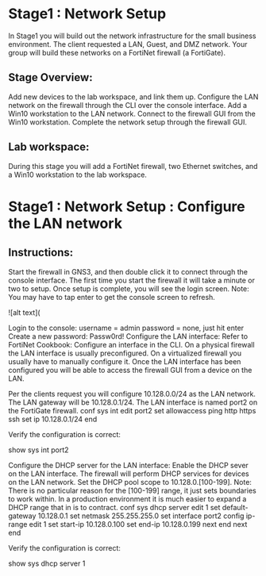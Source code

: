 # Stage1 : Network Setup
In Stage1 you will build out the network infrastructure for the small business environment.
The client requested a LAN, Guest, and DMZ network.
Your group will build these networks on a FortiNet firewall (a FortiGate).
## Stage Overview:
Add new devices to the lab workspace, and link them up.
Configure the LAN network on the firewall through the CLI over the console interface.
Add a Win10 workstation to the LAN network.
Connect to the firewall GUI from the Win10 workstation.
Complete the network setup through the firewall GUI.
## Lab workspace:
During this stage you will add a FortiNet firewall, two Ethernet switches, and a Win10 workstation to the lab workspace.

# Stage1 : Network Setup : Configure the LAN network

## Instructions:
Start the firewall in GNS3, and then double click it to connect through the console interface.
The first time you start the firewall it will take a minute or two to setup.
Once setup is complete, you will see the login screen.
Note: You may have to tap enter to get the console screen to refresh.

![alt text](

Login to the console:
  username = admin
  password = none, just hit enter
Create a new password:
  Passw0rd!
Configure the LAN interface:
Refer to FortiNet Cookbook: Configure an interface in the CLI.
On a physical firewall the LAN interface is usually preconfigured. On a virtualized firewall you usually have to manually configure it. Once the LAN interface has been configured you will be able to access the firewall GUI from a device on the LAN.

Per the clients request you will configure 10.128.0.0/24 as the LAN network.
The LAN gateway will be 10.128.0.1/24.
The LAN interface is named port2 on the FortiGate firewall.
  conf sys int
      edit port2
          set allowaccess ping http https ssh
          set ip 10.128.0.1/24
      end


Verify the configuration is correct:

  show sys int port2


Configure the DHCP server for the LAN interface:
Enable the DHCP sever on the LAN interface.
The firewall will perform DHCP services for devices on the LAN network.
Set the DHCP pool scope to 10.128.0.[100-199].
Note: There is no particular reason for the [100-199] range, it just sets boundaries to work within. In a production environment it is much easier to expand a DHCP range that in is to contract.
  conf sys dhcp server
      edit 1
          set default-gateway 10.128.0.1
          set netmask 255.255.255.0
          set interface port2
          config ip-range
              edit 1
                  set start-ip 10.128.0.100
                  set end-ip 10.128.0.199
              next
          end
      next
  end


Verify the configuration is correct:

  show sys dhcp server 1
